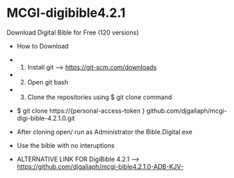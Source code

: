 # MCGI-digibible4.2.1
Download Digital Bible for Free (120 versions)
* How to Download
* 1. Install git --> https://git-scm.com/downloads
* 2. Open git bash
* 3. Clone the repositories using  $ git clone command
* $ git clone https://{personal-access-token
} github.com/djgaliaph/mcgi-digi-bible-4.2.1.0.git
* After cloning open/ run as Administrator the  Bible.Digital.exe
*  Use the bible with no interuptions

*  ALTERNATIVE LINK FOR DigiBible 4.2.1 --> https://github.com/djgaliaph/mcgi-bible4.2.1.0-ADB-KJV-
